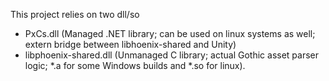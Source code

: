 This project relies on two dll/so

* PxCs.dll (Managed .NET library; can be used on linux systems as well; extern bridge between libhoenix-shared and Unity)
* libphoenix-shared.dll (Unmanaged C library; actual Gothic asset parser logic; *.a for some Windows builds and *.so for linux).
